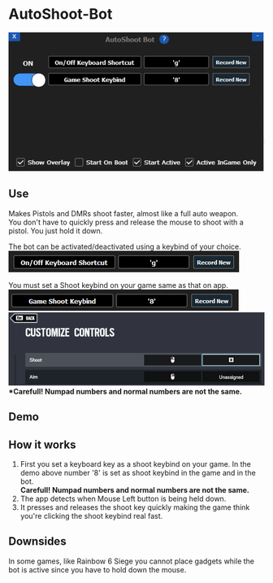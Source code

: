 # AutoShoot-Bot
![App](/readmeImages/main.PNG)
## Use
Makes Pistols and DMRs shoot faster, almost like a full auto weapon.  
You don't have to quickly press and release the mouse to shoot with a pistol. You just hold it down.

The bot can be activated/deactivated using a keybind of your choice.  
![](/readmeImages/onoffShortcut.PNG)  
  
You must set a Shoot keybind on your game same as that on app.  
![](/readmeImages/shootShortcut.PNG) ![](/readmeImages/shootKeybind.PNG) 
 **\*Carefull! Numpad numbers and normal numbers are not the same.**  

## Demo

## How it works
1. First you set a keyboard key as a shoot keybind on your game. In the demo above number '8' is set as shoot keybind in the game and in the bot.  
  **Carefull! Numpad numbers and normal numbers are not the same.**
2. The app detects when Mouse Left button is being held down.  
3. It presses and releases the shoot key quickly making the game think you're clicking the shoot keybind real fast.  

## Downsides
In some games, like Rainbow 6 Siege you cannot place gadgets while the bot is active since you have to hold down the mouse.  
